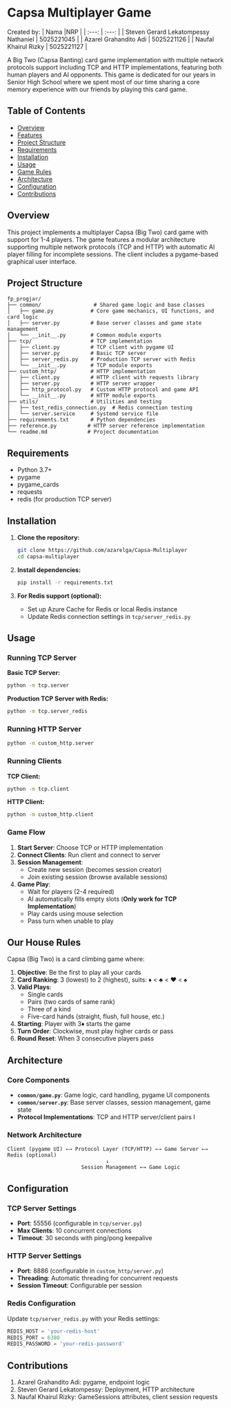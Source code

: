 # Capsa Multiplayer Game
Created by:
| Nama |NRP    | 
| :---:   | :---: | 
| Steven Gerard Lekatompessy Nathaniel | 5025221045  | 
| Azarel Grahandito Adi | 5025221126   | 
| Naufal Khairul Rizky | 5025221127  | 

A Big Two (Capsa Banting) card game implementation with multiple network protocols support including TCP and HTTP implementations, featuring both human players and AI opponents. This game is dedicated for our years in Senior High School where we spent most of our time sharing a core memory experience with our friends by playing this card game.

## Table of Contents

- [Overview](#overview)
- [Features](#features)
- [Project Structure](#project-structure)
- [Requirements](#requirements)
- [Installation](#installation)
- [Usage](#usage)
- [Game Rules](#game-rules)
- [Architecture](#architecture)
- [Configuration](#configuration)
- [Contributions](#contributions)

## Overview

This project implements a multiplayer Capsa (Big Two) card game with support for 1-4 players. The game features a modular architecture supporting multiple network protocols (TCP and HTTP) with automatic AI player filling for incomplete sessions. The client includes a pygame-based graphical user interface.

## Project Structure

```
fp_progjar/
├── common/                 # Shared game logic and base classes
│   ├── game.py            # Core game mechanics, UI functions, and card logic
│   ├── server.py          # Base server classes and game state management
│   └── __init__.py        # Common module exports
├── tcp/                   # TCP implementation
│   ├── client.py          # TCP client with pygame UI
│   ├── server.py          # Basic TCP server
│   ├── server_redis.py    # Production TCP server with Redis
│   └── __init__.py        # TCP module exports
├── custom_http/           # HTTP implementation
│   ├── client.py          # HTTP client with requests library
│   ├── server.py          # HTTP server wrapper
│   ├── http_protocol.py   # Custom HTTP protocol and game API
│   └── __init__.py        # HTTP module exports
├── utils/                 # Utilities and testing
│   ├── test_redis_connection.py  # Redis connection testing
│   └── server.service     # Systemd service file
├── requirements.txt       # Python dependencies
├── reference.py          # HTTP server reference implementation
└── readme.md             # Project documentation
```

## Requirements

- Python 3.7+
- pygame
- pygame_cards
- requests
- redis (for production TCP server)

## Installation

1. **Clone the repository:**
   ```bash
   git clone https://github.com/azarelga/Capsa-Multiplayer
   cd capsa-multiplayer
   ```

2. **Install dependencies:**
   ```bash
   pip install -r requirements.txt
   ```

3. **For Redis support (optional):**
   - Set up Azure Cache for Redis or local Redis instance
   - Update Redis connection settings in `tcp/server_redis.py`

## Usage

### Running TCP Server

**Basic TCP Server:**
```bash
python -m tcp.server
```

**Production TCP Server with Redis:**
```bash
python -m tcp.server_redis
```

### Running HTTP Server

```bash
python -m custom_http.server
```

### Running Clients

**TCP Client:**
```bash
python -m tcp.client
```

**HTTP Client:**
```bash
python -m custom_http.client
```

### Game Flow

1. **Start Server**: Choose TCP or HTTP implementation
2. **Connect Clients**: Run client and connect to server
3. **Session Management**:
   - Create new session (becomes session creator)
   - Join existing session (browse available sessions)
4. **Game Play**:
   - Wait for players (2-4 required)
   - AI automatically fills empty slots (**Only work for TCP Implementation**)
   - Play cards using mouse selection
   - Pass turn when unable to play

## Our House Rules

Capsa (Big Two) is a card climbing game where:

1. **Objective**: Be the first to play all your cards
2. **Card Ranking**: 3 (lowest) to 2 (highest), suits: ♦ < ♣ < ♥ < ♠
3. **Valid Plays**:
   - Single cards
   - Pairs (two cards of same rank)
   - Three of a kind
   - Five-card hands (straight, flush, full house, etc.)
4. **Starting**: Player with 3♦ starts the game
5. **Turn Order**: Clockwise, must play higher cards or pass
6. **Round Reset**: When 3 consecutive players pass

## Architecture

### Core Components

- **`common/game.py`**: Game logic, card handling, pygame UI components
- **`common/server.py`**: Base server classes, session management, game state
- **Protocol Implementations**: TCP and HTTP server/client pairs
I
### Network Architecture

```
Client (pygame UI) ←→ Protocol Layer (TCP/HTTP) ←→ Game Server ←→ Redis (optional)
                                ↓
                        Session Management ←→ Game Logic
```

## Configuration

### TCP Server Settings

- **Port**: 55556 (configurable in `tcp/server.py`)
- **Max Clients**: 10 concurrent connections
- **Timeout**: 30 seconds with ping/pong keepalive

### HTTP Server Settings

- **Port**: 8886 (configurable in `custom_http/server.py`)
- **Threading**: Automatic threading for concurrent requests
- **Session Timeout**: Configurable per session

### Redis Configuration

Update `tcp/server_redis.py` with your Redis settings:

```python
REDIS_HOST = 'your-redis-host'
REDIS_PORT = 6380
REDIS_PASSWORD = 'your-redis-password'
```

## Contributions

1. Azarel Grahandito Adi: pygame, endpoint logic
2. Steven Gerard Lekatompessy: Deployment, HTTP architecture
3. Naufal Khairul Rizky: GameSessions attributes, client session requests
